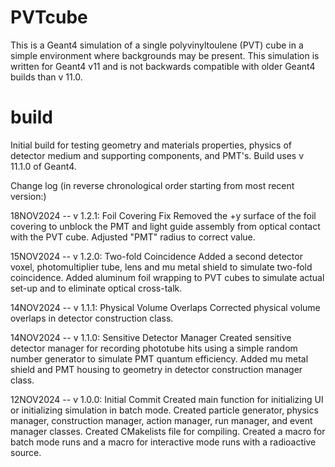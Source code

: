 # PVTcube

This is a Geant4 simulation of a single polyvinyltoulene (PVT) cube in a simple environment where backgrounds may be present. This simulation is written for Geant4 v11 and is not backwards compatible with older Geant4 builds than v 11.0.

# build
Initial build for testing geometry and materials properties, physics of detector medium and supporting components, and PMT's. Build uses v 11.1.0 of Geant4.

Change log (in reverse chronological order starting from most recent version:)

18NOV2024 -- v 1.2.1: Foil Covering Fix
	Removed the +y surface of the foil covering to unblock the PMT and light guide assembly from optical contact with the PVT cube. Adjusted "PMT" radius to correct value.

15NOV2024 -- v 1.2.0: Two-fold Coincidence
	Added a second detector voxel, photomultiplier tube, lens and mu metal shield to simulate two-fold coincidence. Added aluminum foil wrapping to PVT cubes to simulate actual set-up and to eliminate optical cross-talk.

14NOV2024 -- v 1.1.1: Physical Volume Overlaps
	Corrected physical volume overlaps in detector construction class.

14NOV2024 -- v 1.1.0: Sensitive Detector Manager
	Created sensitive detector manager for recording phototube hits using a simple random number generator to simulate PMT quantum efficiency. Added mu metal shield and PMT housing to geometry in detector construction manager class.

12NOV2024 -- v 1.0.0: Initial Commit
	Created main function for initializing UI or initializing simulation in batch mode. Created particle generator, physics manager, construction manager, action manager, run manager, and event manager classes. Created CMakelists file for compiling. Created a macro for batch mode runs and a macro for interactive mode runs with a radioactive source. 
